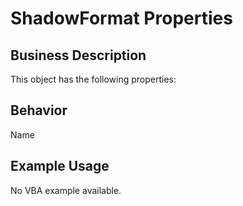 # ShadowFormat Properties

## Business Description
This object has the following properties:

## Behavior
Name

## Example Usage
No VBA example available.